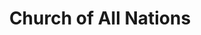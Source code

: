 ---
title: Church of All Nations
tags: john
image: /files/john/Church_of_All_Nations_2000.jpg
imageBase: Church_of_All_Nations
alt: Church of All Nations cross tower with the Hong Kong International School Upper Primary building in the background.       
width: 1333
height: 2000
imageDate: September 2013
location: Hong Kong SAR
camera: Canon T3i
orientation: portrait
metaDescription: Church of All Nations cross tower with the Hong Kong International School Upper Primary building in the background. 
---
